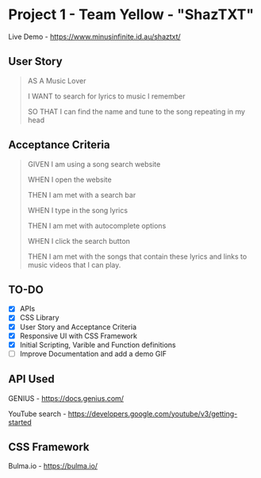 # Project 1 - Team Yellow - "ShazTXT"

Live Demo - https://www.minusinfinite.id.au/shaztxt/

## User Story

> AS A Music Lover
>
> I WANT to search for lyrics to music I remember
>
> SO THAT I can find the name and tune to the song repeating in my head

## Acceptance Criteria

> GIVEN I am using a song search website
>
> WHEN I open the website
>
> THEN I am met with a search bar
>
> WHEN I type in the song lyrics
>
> THEN I am met with autocomplete options
>
> WHEN I click the search button
>
> THEN I am met with the songs that contain these lyrics and links to music videos that I can play.

## TO-DO

- [x] APIs
- [x] CSS Library
- [x] User Story and Acceptance Criteria
- [x] Responsive UI with CSS Framework
- [x] Initial Scripting, Varible and Function definitions
- [ ] Improve Documentation and add a demo GIF

## API Used

GENIUS - https://docs.genius.com/

YouTube search - https://developers.google.com/youtube/v3/getting-started

## CSS Framework

Bulma.io - https://bulma.io/
